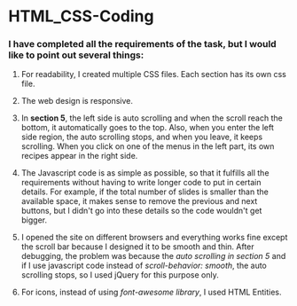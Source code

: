 # HTML_CSS-Coding

 ### I have completed all the requirements of the task, but I would like to point out several things:

1. For readability, I created multiple CSS files. Each section has its own css file.

2. The web design is responsive.

3. In **section 5**, the left side is auto scrolling and when the scroll reach the bottom, it automatically goes to the top. 
Also, when you enter the left side region, the auto scrolling stops, and when you leave, it keeps scrolling. When you click on one of the 
menus in the left part, its own recipes appear in the right side.

4. The Javascript code is as simple as possible, so that it fulfills all the requirements without having to write longer code to put in certain details.
   For example, if the total number of slides is smaller than the available space, it makes sense to remove the previous and next buttons,
   but I didn't go into these details so the code wouldn't get bigger.

5. I opened the site on different browsers and everything works fine except the scroll bar because I designed it to be smooth and thin. After debugging, the problem
was because the *auto scrolling in section 5* and if I use javascript code instead of *scroll-behavior: smooth*, the auto scrolling stops, so I used jQuery
for this purpose only.

6. For icons, instead of using *font-awesome library*, I used HTML Entities.


